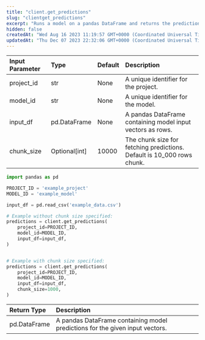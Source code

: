 ```yaml
---
title: "client.get_predictions"
slug: "clientget_predictions"
excerpt: "Runs a model on a pandas DataFrame and returns the predictions."
hidden: false
createdAt: "Wed Aug 16 2023 11:19:57 GMT+0000 (Coordinated Universal Time)"
updatedAt: "Thu Dec 07 2023 22:32:06 GMT+0000 (Coordinated Universal Time)"
---
```

| Input Parameter | Type          | Default | Description                                                            |
| :-------------- | :------------ | :------ | :--------------------------------------------------------------------- |
| project_id      | str           | None    | A unique identifier for the project.                                   |
| model_id        | str           | None    | A unique identifier for the model.                                     |
| input_df        | pd.DataFrame  | None    | A pandas DataFrame containing model input vectors as rows.             |
| chunk_size      | Optional[int] | 10000   | The chunk size for fetching predictions. Default is 10_000 rows chunk. |

```python Usage
import pandas as pd

PROJECT_ID = 'example_project'
MODEL_ID = 'example_model'

input_df = pd.read_csv('example_data.csv')

# Example without chunk size specified:
predictions = client.get_predictions(
    project_id=PROJECT_ID,
    model_id=MODEL_ID,
    input_df=input_df,
)


# Example with chunk size specified:
predictions = client.get_predictions(
    project_id=PROJECT_ID,
    model_id=MODEL_ID,
    input_df=input_df,
    chunk_size=1000,
)
```

| Return Type  | Description                                                                  |
| :----------- | :--------------------------------------------------------------------------- |
| pd.DataFrame | A pandas DataFrame containing model predictions for the given input vectors. |
